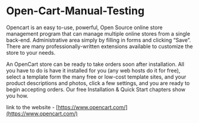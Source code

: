 # Open-Cart-Manual-Testing


Opencart is an easy to-use, powerful, Open Source online store management program that can manage multiple online stores from a single back-end. Administrative area simply by filling in forms and clicking “Save”. There are many professionally-written extensions available to customize the store to your needs.

An OpenCart store can be ready to take orders soon after installation. All you have to do is have it installed for you (any web hosts do it for free), select a template form the many free or low-cost template sites, and your product descriptions and photos, click a few settings, and you are ready to begin accepting orders. Our free Installation & Quick Start chapters show you how.

link to the website - [https://www.opencart.com/](https://www.opencart.com/)
